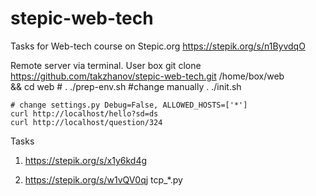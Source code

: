 # stepic-web-tech

Tasks for Web-tech course on Stepic.org https://stepik.org/s/n1ByvdqO

Remote server via terminal. User box
    git clone https://github.com/takzhanov/stepic-web-tech.git /home/box/web \
        && cd web
    # . ./prep-env.sh #change manually
    . ./init.sh

    # change settings.py Debug=False, ALLOWED_HOSTS=['*']
    curl http://localhost/hello?sd=ds
    curl http://localhost/question/324      

Tasks
1) https://stepik.org/s/x1y6kd4g
    
2) https://stepik.org/s/w1vQV0qj
    tcp_*.py
